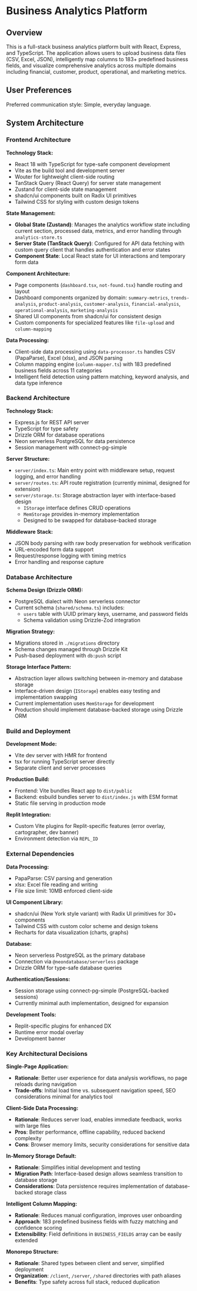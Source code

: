 # Business Analytics Platform

## Overview

This is a full-stack business analytics platform built with React, Express, and TypeScript. The application allows users to upload business data files (CSV, Excel, JSON), intelligently map columns to 183+ predefined business fields, and visualize comprehensive analytics across multiple domains including financial, customer, product, operational, and marketing metrics.

## User Preferences

Preferred communication style: Simple, everyday language.

## System Architecture

### Frontend Architecture

**Technology Stack:**
- React 18 with TypeScript for type-safe component development
- Vite as the build tool and development server
- Wouter for lightweight client-side routing
- TanStack Query (React Query) for server state management
- Zustand for client-side state management
- shadcn/ui components built on Radix UI primitives
- Tailwind CSS for styling with custom design tokens

**State Management:**
- **Global State (Zustand)**: Manages the analytics workflow state including current section, processed data, metrics, and error handling through `analytics-store.ts`
- **Server State (TanStack Query)**: Configured for API data fetching with custom query client that handles authentication and error states
- **Component State**: Local React state for UI interactions and temporary form data

**Component Architecture:**
- Page components (`dashboard.tsx`, `not-found.tsx`) handle routing and layout
- Dashboard components organized by domain: `summary-metrics`, `trends-analysis`, `product-analysis`, `customer-analysis`, `financial-analysis`, `operational-analysis`, `marketing-analysis`
- Shared UI components from shadcn/ui for consistent design
- Custom components for specialized features like `file-upload` and `column-mapping`

**Data Processing:**
- Client-side data processing using `data-processor.ts` handles CSV (PapaParse), Excel (xlsx), and JSON parsing
- Column mapping engine (`column-mapper.ts`) with 183 predefined business fields across 11 categories
- Intelligent field detection using pattern matching, keyword analysis, and data type inference

### Backend Architecture

**Technology Stack:**
- Express.js for REST API server
- TypeScript for type safety
- Drizzle ORM for database operations
- Neon serverless PostgreSQL for data persistence
- Session management with connect-pg-simple

**Server Structure:**
- `server/index.ts`: Main entry point with middleware setup, request logging, and error handling
- `server/routes.ts`: API route registration (currently minimal, designed for extension)
- `server/storage.ts`: Storage abstraction layer with interface-based design
  - `IStorage` interface defines CRUD operations
  - `MemStorage` provides in-memory implementation
  - Designed to be swapped for database-backed storage

**Middleware Stack:**
- JSON body parsing with raw body preservation for webhook verification
- URL-encoded form data support
- Request/response logging with timing metrics
- Error handling and response capture

### Database Architecture

**Schema Design (Drizzle ORM):**
- PostgreSQL dialect with Neon serverless connector
- Current schema (`shared/schema.ts`) includes:
  - `users` table with UUID primary keys, username, and password fields
  - Schema validation using Drizzle-Zod integration

**Migration Strategy:**
- Migrations stored in `./migrations` directory
- Schema changes managed through Drizzle Kit
- Push-based deployment with `db:push` script

**Storage Interface Pattern:**
- Abstraction layer allows switching between in-memory and database storage
- Interface-driven design (`IStorage`) enables easy testing and implementation swapping
- Current implementation uses `MemStorage` for development
- Production should implement database-backed storage using Drizzle ORM

### Build and Deployment

**Development Mode:**
- Vite dev server with HMR for frontend
- tsx for running TypeScript server directly
- Separate client and server processes

**Production Build:**
- Frontend: Vite bundles React app to `dist/public`
- Backend: esbuild bundles server to `dist/index.js` with ESM format
- Static file serving in production mode

**Replit Integration:**
- Custom Vite plugins for Replit-specific features (error overlay, cartographer, dev banner)
- Environment detection via `REPL_ID`

### External Dependencies

**Data Processing:**
- PapaParse: CSV parsing and generation
- xlsx: Excel file reading and writing
- File size limit: 10MB enforced client-side

**UI Component Library:**
- shadcn/ui (New York style variant) with Radix UI primitives for 30+ components
- Tailwind CSS with custom color scheme and design tokens
- Recharts for data visualization (charts, graphs)

**Database:**
- Neon serverless PostgreSQL as the primary database
- Connection via `@neondatabase/serverless` package
- Drizzle ORM for type-safe database queries

**Authentication/Sessions:**
- Session storage using connect-pg-simple (PostgreSQL-backed sessions)
- Currently minimal auth implementation, designed for expansion

**Development Tools:**
- Replit-specific plugins for enhanced DX
- Runtime error modal overlay
- Development banner

### Key Architectural Decisions

**Single-Page Application:**
- **Rationale**: Better user experience for data analysis workflows, no page reloads during navigation
- **Trade-offs**: Initial load time vs. subsequent navigation speed, SEO considerations minimal for analytics tool

**Client-Side Data Processing:**
- **Rationale**: Reduces server load, enables immediate feedback, works with large files
- **Pros**: Better performance, offline capability, reduced backend complexity
- **Cons**: Browser memory limits, security considerations for sensitive data

**In-Memory Storage Default:**
- **Rationale**: Simplifies initial development and testing
- **Migration Path**: Interface-based design allows seamless transition to database storage
- **Considerations**: Data persistence requires implementation of database-backed storage class

**Intelligent Column Mapping:**
- **Rationale**: Reduces manual configuration, improves user onboarding
- **Approach**: 183 predefined business fields with fuzzy matching and confidence scoring
- **Extensibility**: Field definitions in `BUSINESS_FIELDS` array can be easily extended

**Monorepo Structure:**
- **Rationale**: Shared types between client and server, simplified deployment
- **Organization**: `/client`, `/server`, `/shared` directories with path aliases
- **Benefits**: Type safety across full stack, reduced duplication